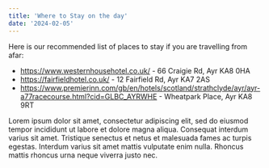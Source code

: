 ```yaml
---
title: 'Where to Stay on the day'
date: '2024-02-05'
---
```


Here is our recommended list of places to stay if you are travelling from afar:

- <https://www.westernhousehotel.co.uk/> - 66 Craigie Rd, Ayr KA8 0HA
- <https://fairfieldhotel.co.uk/> - 12 Fairfield Rd, Ayr KA7 2AS
- <https://www.premierinn.com/gb/en/hotels/scotland/strathclyde/ayr/ayr-a77racecourse.html?cid=GLBC_AYRWHE> - Wheatpark Place, Ayr KA8 9RT

Lorem ipsum dolor sit amet, consectetur adipiscing elit, sed do eiusmod tempor incididunt ut labore et dolore magna aliqua. Consequat interdum varius sit amet. Tristique senectus et netus et malesuada fames ac turpis egestas. Interdum varius sit amet mattis vulputate enim nulla. Rhoncus mattis rhoncus urna neque viverra justo nec.
